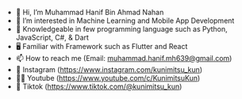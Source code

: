 - 👋 Hi, I’m Muhammad Hanif Bin Ahmad Nahan
- 👀 I’m interested in Machine Learning and Mobile App Development
- 🌱 Knowledgeable in few programming language such as Python, JavaScript, C#, & Dart
- 🖥  Familiar with Framework such as Flutter and React
- 📫 How to reach me (Email: muhammad.hanif.mh639@gmail.com)
- 🐻 Instagram (https://www.instagram.com/kunimitsu_kun)
- 🐻‍❄️ Youtube (https://www.youtube.com/c/KunimitsuKun)
- 🐨 Tiktok (https://www.tiktok.com/@kunimitsu_kun)

<!---
Kunimitsu97/Kunimitsu97 is a ✨ special ✨ repository because its `README.md` (this file) appears on your GitHub profile.
You can click the Preview link to take a look at your changes.
--->
